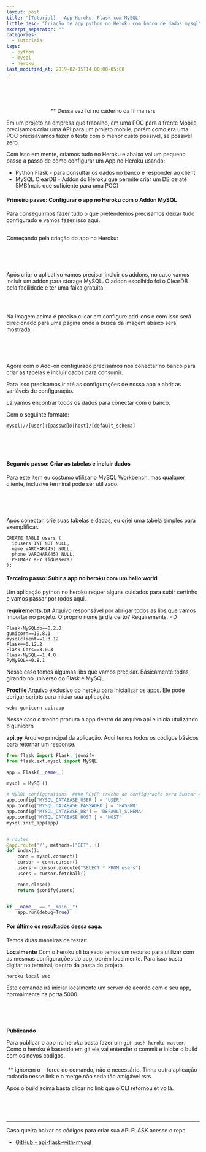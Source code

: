 ```yaml
---
layout: post
title: "[Tutorial] - App Heroku: Flask com MySQL"
little_desc: "Criação de app python no Heroku com banco de dados mysql"
excerpt_separator: ""
categories:
  - Tutoriais
tags:
  - python
  - mysql
  - heroku
last_modified_at: 2019-02-15T14:00:00-05:00
---
```



<img src="assets/img/tutoriais/python-mysql/imagem-post.png" style="margin:40px auto 10px;" alt="">
<p style="text-align:center;">** Dessa vez foi no caderno da firma rsrs</p>

Em um projeto na empresa que trabalho, em uma POC para a frente Mobile, precisamos criar uma API para um projeto mobile, porém como era uma POC precisavamos fazer o teste com o menor custo possível, se possível zero.

Com isso em mente, criamos tudo no Heroku e abaixo vai um pequeno passo a passo de como configurar um App no Heroku usando: 

* Python Flask - para consultar os dados no banco e responder ao client
* MySQL ClearDB - Addon do Heroku que permite criar um DB de até 5MB(mais que suficiente para uma POC)


#### Primeiro passo: Configurar o app no Heroku com o Addon MySQL

Para conseguirmos fazer tudo o que pretendemos precisamos deixar tudo configurado e vamos fazer isso aqui.

Começando pela criação do app no Heroku:
<img src="assets/img/tutoriais/python-mysql/criar-app-1.png" style="margin:20px auto 10px;" alt="">

<img src="assets/img/tutoriais/python-mysql/criar-app-2.png" style="margin:10px auto 40px;" alt="">

Após criar o aplicativo vamos precisar incluir os addons, no caso vamos incluir um addon para storage MySQL.
O addon escolhido foi o ClearDB pela facilidade e ter uma faixa gratuita.

<img src="assets/img/tutoriais/python-mysql/config-addons-1.png" style="margin:20px auto 10px;" alt="">

Na imagem acima é preciso clicar em configure add-ons e com isso será direcionado para uma página onde a busca da imagem abaixo será mostrada.

<img src="assets/img/tutoriais/python-mysql/config-addons-2.png" style="margin:10px auto 40px;" alt="">


Agora com o Add-on configurado precisamos nos conectar no banco para criar as tabelas e incluir dados para consumir.

Para isso precisamos ir até as configurações de nosso app e abrir as variáveis de configuração.

Lá vamos encontrar todos os dados para conectar com o banco.

Com o seguinte formato:

```
mysql://[user]:[passwd]@[host]/[default_schema]
```
<img src="assets/img/tutoriais/python-mysql/config-vars-mysql.png" style="margin:10px auto 40px;" alt="">



#### Segundo passo: Criar as tabelas e incluir dados

Para este item eu costumo utilizar o MySQL Workbench, mas qualquer cliente, inclusive terminal pode ser utilizado.

<img src="assets/img/tutoriais/python-mysql/mysql-wb.png" style="margin:10px auto 40px;" alt="">

Após conectar, crie suas tabelas e dados, eu criei uma tabela simples para exemplificar. 

```
CREATE TABLE users (
  idusers INT NOT NULL,
  name VARCHAR(45) NULL,
  phone VARCHAR(45) NULL,
  PRIMARY KEY (idussers)
);
```


#### Terceiro passo: Subir a app no heroku com um hello world 

Um aplicação python no heroku requer alguns cuidados para subir certinho e vamos passar por todos aqui.

**requirements.txt**
Arquivo responsável por abrigar todos as libs que vamos importar no projeto. O próprio nome já diz certo? Requirements. =D

```
Flask-MySQLdb==0.2.0
gunicorn==19.8.1
mysqlclient==1.3.12
Flask==0.12.2
Flask-Cors==3.0.3
Flask-MySQL==1.4.0
PyMySQL==0.8.1
```

Nesse caso temos algumas libs que vamos precisar. Básicamente todas girando no universo do Flask e MySQL


**Procfile**
Arquivo exclusivo do heroku para inicializar os apps. Ele pode abrigar scripts para iniciar sua aplicação.

```
web: gunicorn api:app
```

Nesse caso o trecho procura a app dentro do arquivo api e inicia utulizando o gunicorn


**api.py**
Arquivo principal da aplicação. Aqui temos todos os códigos básicos para retornar um response.

``` python
from flask import Flask, jsonify
from flask.ext.mysql import MySQL 

app = Flask(__name__)

mysql = MySQL()

# MySQL configurations  #### REVER trecho de configuração para buscar as informações
app.config['MYSQL_DATABASE_USER'] = 'USER'
app.config['MYSQL_DATABASE_PASSWORD'] = 'PASSWD'
app.config['MYSQL_DATABASE_DB'] = 'DEFAULT_SCHEMA'
app.config['MYSQL_DATABASE_HOST'] = 'HOST'
mysql.init_app(app)


# routes
@app.route('/', methods=["GET", ])
def index():
    conn = mysql.connect()
    cursor = conn.cursor()
    users = cursor.execute("SELECT * FROM users")
    users = cursor.fetchall()

    conn.close()
    return jsonify(users)


if __name__ == "__main__":
    app.run(debug=True)

```

#### Por último os resultados dessa saga.

Temos duas maneiras de testar: 

**Localmente**
Com o heroku cli baixado temos um recurso para utilizar com as mesmas configurações do app, porém localmente.
Para isso basta digitar no terminal, dentro da pasta do projeto.

```
heroku local web
```

Este comando irá iniciar localmente um server de acordo com o seu app, normalmente na porta 5000. 

<img src="assets/img/tutoriais/python-mysql/result-local.png" style="margin:10px auto 40px;" alt="">



**Publicando**

Para publicar o app no heroku basta fazer um `git push heroku master`. Como o heroku é baseado em git ele vai entender o commit e iniciar o build com os novos códigos.

<img src="assets/img/tutoriais/python-mysql/commit-final.png" style="margin:10px auto;" alt="">
** ignorem o --force do comando, não é necessário. Tinha outra aplicação rodando nesse link e o merge não seria tão amigável rsrs

Após o build acima basta clicar no link que o CLI retornou et voilá.

<img src="assets/img/tutoriais/python-mysql/result-publicado.png" style="margin:10px auto 40px;" alt="">


---

Caso queira baixar os códigos para criar sua API FLASK acesse o repo
* <a href="https://github.com/leonardobenedeti/api-flask-with-mysql" target="_blank">GitHub - api-flask-with-mysql</a>